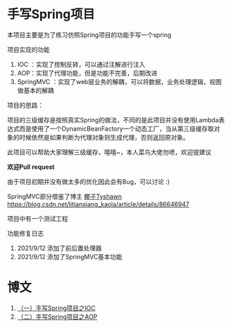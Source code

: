 # 手写Spring项目

本项目主要是为了练习仿照Spring项目的功能手写一个spring

项目实现的功能

1. IOC ：实现了控制反转，可以通过注解进行注入
2. AOP：实现了代理功能，但是功能不完善，后期改进
3. SpringMVC ：实现了web层业务的解耦，可以将数据，业务处理逻辑，视图做基本的解耦

项目的思路：

项目的三级缓存是按照真实Spring的做法，不同的是此项目并没有使用Lambda表达式而是使用了一个DynamicBeanFactory一个动态工厂，当从第三级缓存取对象的时候依然是如果判断为代理对象则生成代理，否则返回原对象。

此项目可以帮助大家理解三级缓存，嘻嘻~，本人菜鸟大佬勿喷，欢迎提建议

**欢迎Pull request**

由于项目初期并没有做太多的优化因此会有Bug，可以讨论 :)

SpringMVC部分借鉴了博主  [椰子Tyshawn](https://tyshawnlee.blog.csdn.net/)   https://blog.csdn.net/litianxiang_kaola/article/details/86646947

项目中有一个测试工程

功能修复日志

1. 2021/9/12 添加了前后置处理器
2. 2021/9/12 添加了SpringMVC基本功能

# 博文

1. [（一）手写Spring项目之IOC](https://blog.csdn.net/oxfff/article/details/120281892)
2. [（二）手写Spring项目之AOP](https://blog.csdn.net/oxfff/article/details/120395237)

